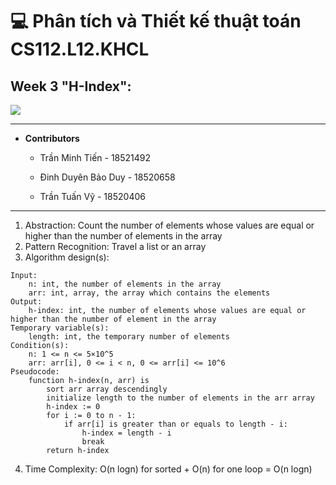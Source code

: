 # 💻 Phân tích và Thiết kế thuật toán CS112.L12.KHCL
## Week 3 "H-Index":

![](https://portal.uit.edu.vn/Styles/profi/images/logo186x150.png)

---
- **Contributors**

	- Trần Minh Tiến - 18521492

	- Đinh Duyên Bảo Duy - 18520658

	- Trần Tuấn Vỹ - 18520406

----
1. Abstraction: Count the number of elements whose values are equal or higher than the number of elements in the array
2. Pattern Recognition: Travel a list or an array
3. Algorithm design(s):
```
Input:
	n: int, the number of elements in the array
	arr: int, array, the array which contains the elements
Output:
	h-index: int, the number of elements whose values are equal or higher than the number of element in the array
Temporary variable(s):
	length: int, the temporary number of elements
Condition(s):
	n: 1 <= n <= 5×10^5
	arr: arr[i], 0 <= i < n, 0 <= arr[i] <= 10^6
Pseudocode:
	function h-index(n, arr) is
		sort arr array descendingly
		initialize length to the number of elements in the arr array
		h-index := 0
		for i := 0 to n - 1:
			if arr[i] is greater than or equals to length - i:
				h-index = length - i
				break
		return h-index
```
4. Time Complexity: O(n logn) for sorted + O(n) for one loop = O(n logn)
